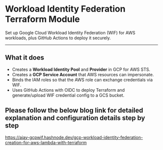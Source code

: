 # Workload Identity Federation Terraform Module

Set up Google Cloud Workload Identity Federation (WIF) for AWS workloads, plus GitHub Actions to deploy it securely.

---

## What it does

- Creates a **Workload Identity Pool** and **Provider** in GCP for AWS STS.  
- Creates a **GCP Service Account** that AWS resources can impersonate.  
- Binds the IAM roles so that the AWS role can exchange credentials via WIF.  
- Uses GitHub Actions with OIDC to deploy Terraform and generate/upload WIF credential config to a GCS bucket.

## Please follow the below blog link for detailed explanation and configuration details step by step
https://ajay-gcpwif.hashnode.dev/gcp-workload-identity-federation-creation-for-aws-lambda-with-terraform

